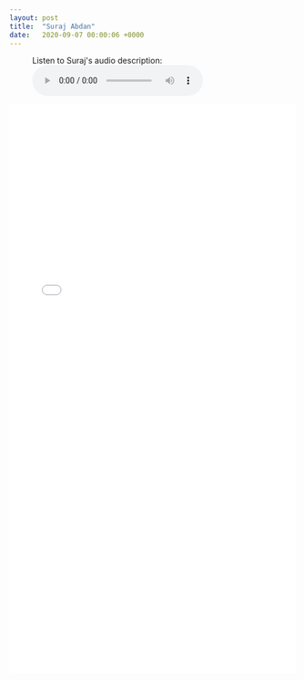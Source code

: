 ```yaml
---
layout: post
title:  "Suraj Abdan"
date:   2020-09-07 00:00:06 +0000
---
```

<figure>
    <figcaption>Listen to Suraj's audio description:</figcaption>
    <audio
        controls
        src="/assets/audio/SurajAbdan.mp3">
            Your browser does not support the
            <code>audio</code> element.
    </audio>
</figure>

<p></p>
<div style="text-align:center">
<embed src="/assets/posters/SurajAbdan.pdf" width="100%" height="1000px">
</div>
<p></p>


